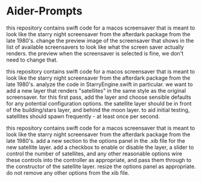 #  Aider-Prompts

this repository contains swift code for a macos screensaver that is meant to look like the starry night screensaver from the afterdark package from the late 1980's. change the preview image of the screensaver that shows in the list of available screensavers to look like what the screen saver actually renders. the preview when the screensaver is selected is fine, we don't need to change that.

this repository contains swift code for a macos screensaver that is meant to look like the starry night screensaver from the afterdark package from the late 1980's. analyze the code in StarryEngine.swift in particular. we want to add a new layer that renders "satellites" in the same style as the original screensaver. for this first pass, add the layer and choose sensible defaults for any potential configuration options. the satellite layer should be in front of the building/stars layer, and behind the moon layer. to aid initial testing, satellites should spawn frequently - at least once per second.

this repository contains swift code for a macos screensaver that is meant to look like the starry night screensaver from the afterdark package from the late 1980's. add a new section to the options panel in the .xib file for the new satellite layer. add a checkbox to enable or disable the layer, a slider to control the number of satellites, and any other reasonable options wire these controls into the controller as appropriate, and pass them through to the constructor of the satellite layer. resize the options panel as appropriate. do not remove any other options from the xib file.
